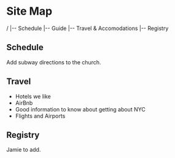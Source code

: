 # Site Map

/
|-- Schedule
|-- Guide
|-- Travel & Accomodations
|-- Registry

## Schedule

Add subway directions to the church.

## Travel

- Hotels we like
- AirBnb
- Good information to know about getting about NYC
- Flights and Airports

## Registry

Jamie to add.
